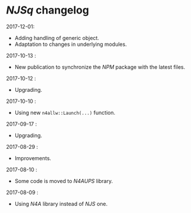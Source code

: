# *NJSq* changelog

2017-12-01:
- Adding handling of generic object.
- Adaptation to changes in underlying modules.

2017-10-13 :
- New publication to synchronize the *NPM* package with the latest files.

2017-10-12 :
- Upgrading.

2017-10-10 :
- Using new `n4allw::Launch(...)` function.

2017-09-17 :
- Upgrading.

2017-08-29 :
- Improvements.

2017-08-10 :
- Some code is moved to *N4AUPS* library.

2017-08-09 :
- Using *N4A* library instead of *NJS* one.